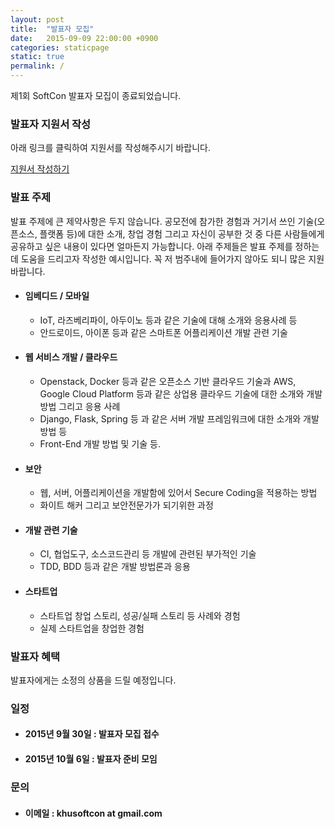 ```yaml
---
layout: post
title:  "발표자 모집"
date:   2015-09-09 22:00:00 +0900
categories: staticpage
static: true
permalink: /
---
```


<div class="alert alert-info" role="alert">
제1회 SoftCon 발표자 모집이 종료되었습니다.
</div>

### 발표자 지원서 작성
아래 링크를 클릭하여 지원서를 작성해주시기 바랍니다.

<a href="#"> 지원서 작성하기 </a>

### 발표 주제
발표 주제에 큰 제약사항은 두지 않습니다. 공모전에 참가한 경험과 거기서 쓰인 기술(오픈소스, 플랫폼 등)에 대한 소개, 창업 경험 그리고 자신이 공부한 것 중 다른 사람들에게 공유하고 싶은
내용이 있다면 얼마든지 가능합니다. 아래 주제들은 발표 주제를 정하는데 도움을 드리고자 작성한 예시입니다. 꼭 저 범주내에 들어가지 않아도 되니 많은 지원 바랍니다.

* #### 임베디드 / 모바일
    * IoT, 라즈베리파이, 아두이노 등과 같은 기술에 대해 소개와 응용사례 등
    * 안드로이드, 아이폰 등과 같은 스마트폰 어플리케이션 개발 관련 기술
* ####  웹 서비스 개발 / 클라우드
    * Openstack, Docker 등과 같은 오픈소스 기반 클라우드 기술과 AWS, Google Cloud Platform 등과 같은 상업용 클라우드 기술에 대한 소개와 개발방법 그리고 응용 사례
    * Django, Flask, Spring 등 과 같은 서버 개발 프레임워크에 대한 소개와 개발 방법 등
    * Front-End 개발 방법 및 기술 등.
* ####  보안
    * 웹, 서버, 어플리케이션을 개발함에 있어서 Secure Coding을 적용하는 방법
    * 화이트 해커 그리고 보안전문가가 되기위한 과정
* ####  개발 관련 기술
    * CI, 협업도구, 소스코드관리 등 개발에 관련된 부가적인 기술
    * TDD, BDD 등과 같은 개발 방법론과 응용
* ####  스타트업
    * 스타트업 창업 스토리, 성공/실패 스토리 등 사례와 경험
    * 실제 스타트업을 창업한 경험

### 발표자 혜택
발표자에게는 소정의 상품을 드릴 예정입니다.

### 일정
* #### 2015년 9월 30일 : 발표자 모집 접수
* #### 2015년 10월 6일 : 발표자 준비 모임

### 문의
* #### 이메일 : khusoftcon at gmail.com
